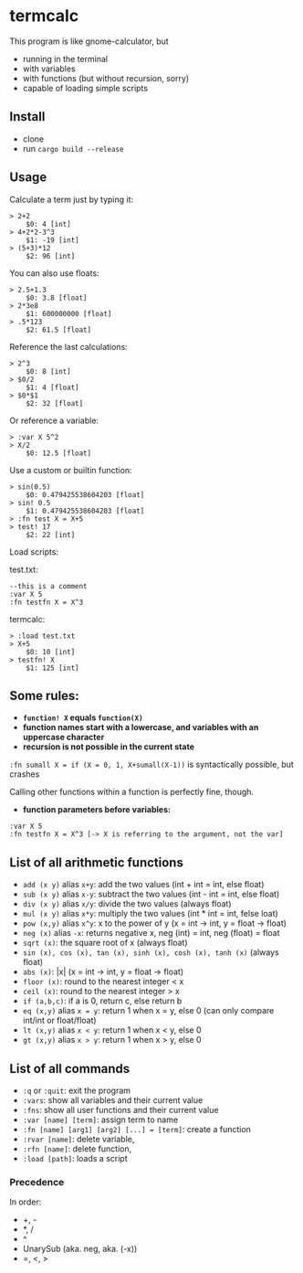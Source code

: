 # termcalc

This program is like gnome-calculator, but
- running in the terminal
- with variables
- with functions (but without recursion, sorry)
- capable of loading simple scripts

## Install

- clone
- run ```cargo build --release```

## Usage

Calculate a term just by typing it:

```
> 2+2
    $0: 4 [int]
> 4+2*2-3^3
    $1: -19 [int]
> (5+3)*12
    $2: 96 [int]
```

You can also use floats:

```
> 2.5+1.3
    $0: 3.8 [float]
> 2*3e8
    $1: 600000000 [float]
> .5*123
    $2: 61.5 [float]
```

Reference the last calculations:

```
> 2^3
    $0: 8 [int]
> $0/2
    $1: 4 [float]
> $0*$1
    $2: 32 [float]
```

Or reference a variable:

```
> :var X 5^2
> X/2
    $0: 12.5 [float]
```

Use a custom or builtin function:

```
> sin(0.5)
    $0: 0.479425538604203 [float]
> sin! 0.5
    $1: 0.479425538604203 [float]
> :fn test X = X+5
> test! 17
    $2: 22 [int]
```

Load scripts:

test.txt:
```
--this is a comment
:var X 5
:fn testfn X = X^3
```

termcalc:
```
> :load test.txt
> X+5
    $0: 10 [int]
> testfn! X
    $1: 125 [int]
```

## Some rules:

- __```function! X``` equals ```function(X)```__
- __function names start with a lowercase, and variables with an uppercase character__
- __recursion is not possible in the current state__

```:fn sumall X = if (X = 0, 1, X+sumall(X-1))``` is syntactically possible, but crashes

Calling other functions within a function is perfectly fine, though.

- __function parameters before variables:__
```
:var X 5
:fn testfn X = X^3 [-> X is referring to the argument, not the var]
```

## List of all arithmetic functions

- ```add (x y)``` alias ```x+y```: add the two values (int + int = int, else float)
- ```sub (x y)``` alias ```x-y```: subtract the two values (int - int = int, else float)
- ```div (x y)``` alias ```x/y```: divide the two values (always float)
- ```mul (x y)``` alias ```x*y```: multiply the two values (int * int = int, felse loat)
- ```pow (x,y)``` alias ```x^y```: x to the power of y (x = int -> int, y = float -> float)
- ```neg (x)``` alias ```-x```: returns negative x, neg (int) = int, neg (float) = float
- ```sqrt (x)```: the square root of x (always float)
- ```sin (x), cos (x), tan (x), sinh (x), cosh (x), tanh (x)``` (always float)
- ```abs (x)```: |x| (x = int -> int, y = float -> float)
- ```floor (x)```: round to the nearest integer < x
- ```ceil (x)```: round to the nearest integer > x
- ```if (a,b,c)```: if a is 0, return c, else return b
- ```eq (x,y)``` alias ```x = y```: return 1 when x = y, else 0 (can only compare int/int or float/float)
- ```lt (x,y)``` alias ```x < y```: return 1 when x < y, else 0
- ```gt (x,y)``` alias ```x > y```: return 1 when x > y, else 0

## List of all commands

- ```:q``` or ```:quit```: exit the program
- ```:vars```: show all variables and their current value
- ```:fns```: show all user functions and their current value
- ```:var [name] [term]```: assign term to name
- ```:fn [name] [arg1] [arg2] [...] = [term]```: create a function
- ```:rvar [name]```: delete variable,
- ```:rfn [name]```: delete function,
- ```:load [path]```: loads a script

### Precedence

In order:
- +, -
- *, /
- ^
- UnarySub (aka. neg, aka. (-x))
- =, <, >
